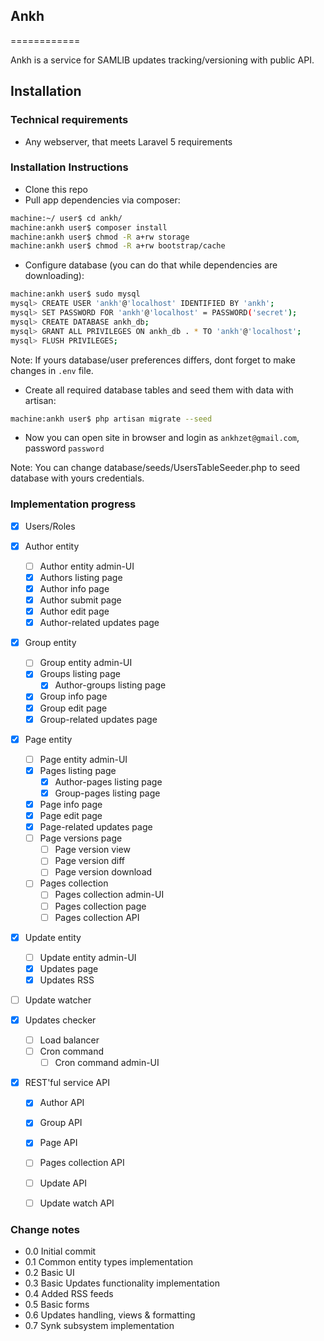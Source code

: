 ## Ankh
============

Ankh is a service for SAMLIB updates tracking/versioning with public API.

Installation
----------------

### Technical requirements

- Any webserver, that meets Laravel 5 requirements


### Installation Instructions

- Clone this repo
- Pull app dependencies via composer:
```bash
machine:~/ user$ cd ankh/
machine:ankh user$ composer install
machine:ankh user$ chmod -R a+rw storage
machine:ankh user$ chmod -R a+rw bootstrap/cache
```
- Configure database (you can do that while dependencies are downloading):
```bash
machine:ankh user$ sudo mysql
mysql> CREATE USER 'ankh'@'localhost' IDENTIFIED BY 'ankh';
mysql> SET PASSWORD FOR 'ankh'@'localhost' = PASSWORD('secret');
mysql> CREATE DATABASE ankh_db;
mysql> GRANT ALL PRIVILEGES ON ankh_db . * TO 'ankh'@'localhost';
mysql> FLUSH PRIVILEGES;
```
Note: If yours database/user preferences differs, dont forget to make changes in `.env` file.
- Create all required database tables and seed them with data with artisan:
```bash
machine:ankh user$ php artisan migrate --seed
```
- Now you can open site in browser and login as `ankhzet@gmail.com`, password `password`

Note: You can change database/seeds/UsersTableSeeder.php to seed database with yours credentials.

### Implementation progress

- [x] Users/Roles

- [x] Author entity
	- [ ] Author entity admin-UI
	- [x] Authors listing page
	- [x] Author info page
	- [x] Author submit page
	- [x] Author edit page
	- [x] Author-related updates page

- [x] Group entity
	- [ ] Group entity admin-UI
	- [x] Groups listing page
		- [x] Author-groups listing page
	- [x] Group info page
	- [x] Group edit page
	- [x] Group-related updates page

- [x] Page entity
	- [ ] Page entity admin-UI
	- [x] Pages listing page
		- [x] Author-pages listing page
		- [x] Group-pages listing page
	- [x] Page info page
	- [x] Page edit page
	- [x] Page-related updates page
	- [ ] Page versions page
		- [ ] Page version view
		- [ ] Page version diff
		- [ ] Page version download
	- [ ] Pages collection
		- [ ] Pages collection admin-UI
		- [ ] Pages collection page
		- [ ] Pages collection API

- [x] Update entity
	- [ ] Update entity admin-UI
	- [x] Updates page
	- [x] Updates RSS

- [ ] Update watcher

- [x] Updates checker
	- [ ] Load balancer
	- [ ] Cron command
		- [ ] Cron command admin-UI

- [x] REST'ful service API
	- [x] Author API
	- [x] Group API
	- [x] Page API
	- [ ] Pages collection API
	- [ ] Update API
	- [ ] Update watch API


### Change notes

- 0.0 Initial commit
- 0.1 Common entity types implementation
- 0.2 Basic UI
- 0.3 Basic Updates functionality implementation
- 0.4 Added RSS feeds
- 0.5 Basic forms
- 0.6 Updates handling, views & formatting
- 0.7 Synk subsystem implementation
